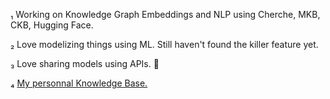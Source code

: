 ₁ Working on Knowledge Graph Embeddings and NLP using Cherche, MKB, CKB, Hugging Face.

₂ Love modelizing things using ML. Still haven't found the killer feature yet.

₃ Love sharing models using APIs. 🙂

₄ [My personnal Knowledge Base.](https://raphaelsty.github.io/knowledge)
